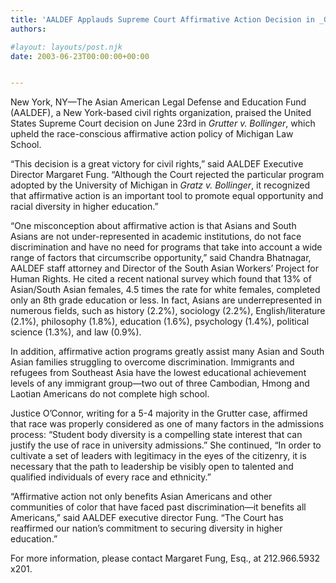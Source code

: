 ```yaml
---
title: 'AALDEF Applauds Supreme Court Affirmative Action Decision in _Grutter v. Bollinger_'
authors: 

#layout: layouts/post.njk
date: 2003-06-23T00:00:00+00:00


---
```


New York, NY—The Asian American Legal Defense and Education Fund (AALDEF), a New York-based civil rights organization, praised the United States Supreme Court decision on June 23rd in _Grutter v. Bollinger_, which upheld the race-conscious affirmative action policy of Michigan Law School.

“This decision is a great victory for civil rights,” said AALDEF Executive Director Margaret Fung. “Although the Court rejected the particular program adopted by the University of Michigan in _Gratz v. Bollinger_, it recognized that affirmative action is an important tool to promote equal opportunity and racial diversity in higher education.”

“One misconception about affirmative action is that Asians and South Asians are not under-represented in academic institutions, do not face discrimination and have no need for programs that take into account a wide range of factors that circumscribe opportunity,” said Chandra Bhatnagar, AALDEF staff attorney and Director of the South Asian Workers’ Project for Human Rights. He cited a recent national survey which found that 13% of Asian/South Asian females, 4.5 times the rate for white females, completed only an 8th grade education or less. In fact, Asians are underrepresented in numerous fields, such as history (2.2%), sociology (2.2%), English/literature (2.1%), philosophy (1.8%), education (1.6%), psychology (1.4%), political science (1.3%), and law (0.9%).

In addition, affirmative action programs greatly assist many Asian and South Asian families struggling to overcome discrimination. Immigrants and refugees from Southeast Asia have the lowest educational achievement levels of any immigrant group—two out of three Cambodian, Hmong and Laotian Americans do not complete high school.

Justice O’Connor, writing for a 5-4 majority in the Grutter case, affirmed that race was properly considered as one of many factors in the admissions process: “Student body diversity is a compelling state interest that can justify the use of race in university admissions.” She continued, “In order to cultivate a set of leaders with legitimacy in the eyes of the citizenry, it is necessary that the path to leadership be visibly open to talented and qualified individuals of every race and ethnicity.”

“Affirmative action not only benefits Asian Americans and other communities of color that have faced past discrimination—it benefits all Americans,” said AALDEF executive director Fung. “The Court has reaffirmed our nation’s commitment to securing diversity in higher education.”

For more information, please contact Margaret Fung, Esq., at 212.966.5932 x201.
